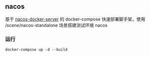 ## nacos
基于 [nacos-docker-server](https://hub.fastgit.org/goindow/nacos-server-docker) 的 docker-compose 快速部署脚手架，使用 /scene/nacos-standalone 场景搭建测试环境 nacos

### 运行
```shell
docker-compose up -d --build
```

